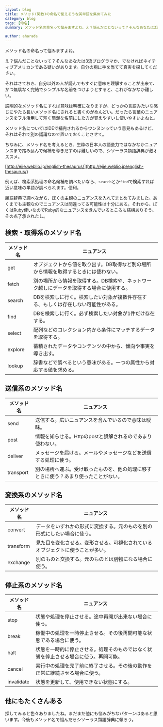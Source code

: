 ```yaml
---
layout: blog
title: メソッド(関数)の命名で使えそうな英単語を集めてみた
category: blog
tags: [命名]  
summary: メソッド名の命名って悩みますよね。え？悩んだことないって？そんなあなたは3流プログラマか、でなければネイティブアメリカンである疑いがあります。

author: aharada
---
```


メソッド名の命名って悩みますよね。

え？悩んだことないって？そんなあなたは3流プログラマか、でなければネイティブアメリカンである疑いがあります。自分の胸に手を当てて真実を探してください。

それはさておき、自分以外の人が読んでもすぐに意味を理解することが出来て、かつ無駄なく完結でシンプルな名前をつけようとすると、これがなかなか難しい。

説明的なメソッド名にすれば意味は明確になりますが、どっかの言語みたいな感じにやたら長いメソッド名にされると書くのがめんどい。だったら言葉のニュアンスをフル活用して短く簡潔な名前にした方が覚えやすいし使いやすいよねと。

メソッド名についてはIDEで補完されるからウンヌンっていう意見もあるけど、それはそれで別の議論なので置いておくことさせて。

ちなみに、メソッド名を考えるとき、生粋の日本人の語彙力ではなかなかニュアンスまで踏み込んで候補を導きだすのは難しいので、シソーラス類語辞典が激オススメ。

[http://ejje.weblio.jp/english-thesaurus/](http://ejje.weblio.jp/english-thesaurus/)

例えば、検索系処理の命名候補を調べたいなら、`search`とか`find`で検索すれば近い意味の単語が調べられます。便利。

類語辞典で調べながら、ぼくの主観のニュアンスを入れてまとめてみました。あくまでも主観なのでニュアンスは間違ってる可能性は十分にある。それから、ぼくはRuby使いなのでRuby的なニュアンスを含んでいるところも結構ありそう。その点了承されたし。


## 検索・取得系のメソッド名
| メソッド名 | ニュアンス |
|---|---|
| get | オブジェクトから値を取り出す。DB取得など別の場所から情報を取得するときには使わない。 |
| fetch | 別の場所から情報を取得する。DB検索や、ネットワーク越しにデータを取得する場合に使用する。 |
| search | DBを検索しに行く。検索したい対象が複数件存在する、もしくは存在しない可能性がある。 |
| find | DBを検索しに行く。必ず検索したい対象が1件だけ存在する。  |
| select | 配列などのコレクション内から条件にマッチするデータを取得する。 |
| explore | 蓄積されたデータやコンテンツの中から、傾向や事実を導き出す。 |
| lookup | 辞書などで調べるという意味がある。一つの属性から対応する値を求める。 |

## 送信系のメソッド名

| メソッド名 | ニュアンス |
|---|---|
| send | 送信する。広いニュアンスを含んでいるので意味は曖昧。 |
| post | 情報を知らせる。Httpのpostと誤解されるのであまり使わない。 |
| deliver | メッセージを届ける。メールやメッセージなどを送信する処理に使う。 |
| transport | 別の場所へ運ぶ。受け取ったものを、他の処理に移すときに使う？あまり使ったことがない。 |


## 変換系のメソッド名

| メソッド名 | ニュアンス |
|---|---|
| convert | データをいずれかの形式に変換する。元のものを別の形式にしたい場合に使う。 |
| transform | 見た目を変化させる。変形させる。可視化されているオブジェクトに使うことが多い。 |
| exchange | 別のものと交換する。元のものとは別物になる場合に使う。 |

## 停止系のメソッド名

| メソッド名 | ニュアンス |
|---|---|
| stop | 状態や処理を停止させる。途中再開が出来ない場合に使う。 |
| break | 稼働中の処理を一時停止させる。その後再開可能な状態である場合に使う。 |
| halt | 状態を一時的に停止させる。処理そのものではなく状態を停止させる場合に使う。再開可能。 |
| cancel | 実行中の処理を完了前に終了させる。その後の動作を正常に継続させる場合に使う。 |
| invalidate | 状態を更新して、使用できない状態にする。 |

## 他にもたくさんある
探してみると色々ありましたね。まだまだ他にも悩みがちなパターンはあると思います。今後もメソッド名で悩んだらシソーラス類語辞典に頼ろう。

